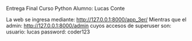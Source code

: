 Entrega Final Curso Python
Alumno: Lucas Conte

La web se ingresa mediante: http://127.0.0.1:8000/app_3er/ Mientras que el admin: http://127.0.0.1:8000/admin cuyos accesos de superuser son: 
usuario: lucas 
password: coder123
